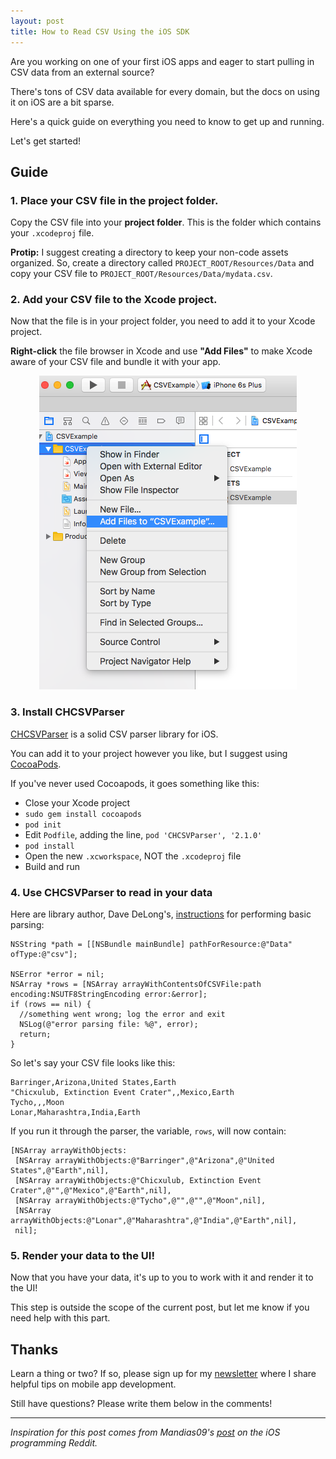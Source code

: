 ```yaml
---
layout: post
title: How to Read CSV Using the iOS SDK
---
```


Are you working on one of your first iOS apps and eager to start pulling in CSV data from an external source? 

There's tons of CSV data available for every domain, but the docs on using it on iOS are a bit sparse.

Here's a quick guide on everything you need to know to get up and running.

Let's get started!

## Guide

### 1. Place your CSV file in the project folder.

Copy the CSV file into your **project folder**. This is the folder which contains your `.xcodeproj` file. 

**Protip:** I suggest creating a directory to keep your non-code assets organized. So, create a directory called `PROJECT_ROOT/Resources/Data` and copy your CSV file to `PROJECT_ROOT/Resources/Data/mydata.csv`.

### 2. Add your CSV file to the Xcode project.

Now that the file is in your project folder, you need to add it to your Xcode project.

**Right-click** the file browser in Xcode and use **"Add Files"** to make Xcode aware of your CSV file and bundle it with your app.

<center> 
<img src="../images/2016/06/21-ios-csv/xcode.png" /> </center>

### 3. Install CHCSVParser

[CHCSVParser](https://github.com/davedelong/CHCSVParser) is a solid CSV parser library for iOS.

You can add it to your project however you like, but I suggest using [CocoaPods](https://cocoapods.org/).

If you've never used Cocoapods, it goes something like this:

* Close your Xcode project
* `sudo gem install cocoapods`
* `pod init`
* Edit `Podfile`, adding the line, `pod 'CHCSVParser', '2.1.0'`
* `pod install`
* Open the new `.xcworkspace`, NOT the `.xcodeproj` file
* Build and run

### 4. Use CHCSVParser to read in your data

Here are library author, Dave DeLong's, [instructions](http://stackoverflow.com/questions/6961367/basics-introduction-to-using-chcsvparser) for performing basic parsing:


~~~ objc
NSString *path = [[NSBundle mainBundle] pathForResource:@"Data" ofType:@"csv"];

NSError *error = nil;  
NSArray *rows = [NSArray arrayWithContentsOfCSVFile:path encoding:NSUTF8StringEncoding error:&error];  
if (rows == nil) {  
  //something went wrong; log the error and exit  
  NSLog(@"error parsing file: %@", error);  
  return;  
}  
~~~

So let's say your CSV file looks like this:

~~~ 
Barringer,Arizona,United States,Earth
"Chicxulub, Extinction Event Crater",,Mexico,Earth
Tycho,,,Moon
Lonar,Maharashtra,India,Earth
~~~

If you run it through the parser, the variable, `rows`, will now contain:

~~~ objc
[NSArray arrayWithObjects:
 [NSArray arrayWithObjects:@"Barringer",@"Arizona",@"United States",@"Earth",nil],
 [NSArray arrayWithObjects:@"Chicxulub, Extinction Event Crater",@"",@"Mexico",@"Earth",nil],
 [NSArray arrayWithObjects:@"Tycho",@"",@"",@"Moon",nil],
 [NSArray arrayWithObjects:@"Lonar",@"Maharashtra",@"India",@"Earth",nil],
 nil];
~~~

### 5. Render your data to the UI!

Now that you have your data, it's up to you to work with it and render it to the UI!

This step is outside the scope of the current post, but let me know if you need help with this part.

## Thanks

Learn a thing or two? If so, please sign up for my [newsletter](//newsletter) where I share helpful tips on mobile app development.

Still have questions? Please write them below in the comments!

------

*Inspiration for this post comes from Mandias09's [post](https://www.reddit.com/r/iOSProgramming/comments/4p1zyp/how_to_pull_outside_data_into_an_app/) on the iOS programming Reddit.*

